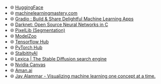 
- 🌐 [HuggingFace](https://huggingface.co/)
- 🌐 [machinelearningmastery.com](https://machinelearningmastery.com/)
- 🌐 [Gradio : Build & Share Delightful Machine Learning Apps](https://gradio.app/)
- 🌐 [Darknet: Open Source Neural Networks in C](https://pjreddie.com/darknet/)
- 🌐 [PixelLib  (Segmentation)](https://github.com/ayoolaolafenwa/PixelLib)
- 🌐 [ModelZoo](https://modelzoo.co/)
- 🌐 [Tensorflow Hub](https://tfhub.dev/)
- 🌐 [PyTorch Hub](https://pytorch.org/hub/)
- 🌐 [StalbitityAI](https://stability.ai/)
- 🌐 [Lexica | The Stable Diffusion search engine](https://lexica.art/)
- 🌐 [Nvidia Canvas](https://www.nvidia.com/en-us/studio/canvas/)
- 🌐 [Aman.ai](https://aman.ai/)
- 🌐 [Jay Alammar - Visualizing machine learning one concept at a time.](https://jalammar.github.io/)